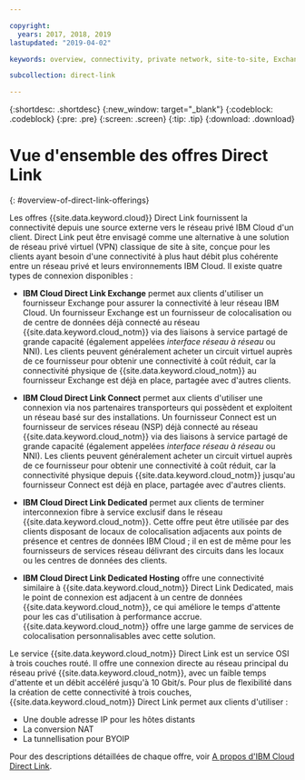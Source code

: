 ```yaml
---

copyright:
  years: 2017, 2018, 2019
lastupdated: "2019-04-02"

keywords: overview, connectivity, private network, site-to-site, Exchange, Connect, Dedicated, Hosting, OSI, Layer-3, partners, NNI, latency, backbone

subcollection: direct-link

---
```


{:shortdesc: .shortdesc}
{:new_window: target="_blank"}
{:codeblock: .codeblock}
{:pre: .pre}
{:screen: .screen}
{:tip: .tip}
{:download: .download}

# Vue d'ensemble des offres Direct Link
{: #overview-of-direct-link-offerings}

Les offres {{site.data.keyword.cloud}} Direct Link fournissent la connectivité depuis une source externe vers le réseau privé IBM Cloud d'un client. Direct Link peut être envisagé comme une alternative à une solution de réseau privé virtuel (VPN) classique de site à site, conçue pour les clients ayant besoin d'une connectivité à plus haut débit plus cohérente entre un réseau privé et leurs environnements IBM Cloud. Il existe quatre types de connexion disponibles :
 
 * **IBM Cloud Direct Link Exchange** permet aux clients d'utiliser un fournisseur Exchange pour assurer la connectivité à leur réseau IBM Cloud. Un fournisseur Exchange est un fournisseur de colocalisation ou de centre de données déjà connecté au réseau {{site.data.keyword.cloud_notm}} via des liaisons à service partagé de grande capacité (également appelées _interface réseau à réseau_ ou NNI). Les clients peuvent généralement acheter un circuit virtuel auprès de ce fournisseur pour obtenir une connectivité à coût réduit, car la connectivité physique de {{site.data.keyword.cloud_notm}} au fournisseur Exchange est déjà en place, partagée avec d'autres clients.
 
 * **IBM Cloud Direct Link Connect** permet aux clients d'utiliser une connexion via nos partenaires transporteurs qui possèdent et exploitent un réseau basé sur des installations. Un fournisseur Connect est un fournisseur de services réseau (NSP) déjà connecté au réseau {{site.data.keyword.cloud_notm}} via des liaisons à service partagé de grande capacité (également appelées _interface réseau à réseau_ ou NNI). Les clients peuvent généralement acheter un circuit virtuel auprès de ce fournisseur pour obtenir une connectivité à coût réduit, car la connectivité physique depuis {{site.data.keyword.cloud_notm}} jusqu'au fournisseur Connect est déjà en place, partagée avec d'autres clients.
 
 * **IBM Cloud Direct Link Dedicated** permet aux clients de terminer interconnexion fibre à service exclusif dans le réseau {{site.data.keyword.cloud_notm}}. Cette offre peut être utilisée par des clients disposant de locaux de colocalisation adjacents aux points de présence et centres de données IBM Cloud ; il en est de même pour les fournisseurs de services réseau délivrant des circuits dans les locaux ou les centres de données des clients.
 
 * **IBM Cloud Direct Link Dedicated Hosting** offre une connectivité similaire à {{site.data.keyword.cloud_notm}} Direct Link Dedicated, mais le point de connexion est adjacent à un centre de données {{site.data.keyword.cloud_notm}}, ce qui améliore le temps d'attente pour les cas d'utilisation à performance accrue. {{site.data.keyword.cloud_notm}} offre une large gamme de services de colocalisation personnalisables avec cette solution.
  
Le service {{site.data.keyword.cloud_notm}} Direct Link est un service OSI à trois couches routé. Il offre une connexion directe au réseau principal du réseau privé {{site.data.keyword.cloud_notm}}, avec un faible temps d'attente et un débit accéléré jusqu'à 10 Gbit/s.
Pour plus de flexibilité dans la création de cette connectivité à trois couches, {{site.data.keyword.cloud_notm}} Direct Link permet aux clients d'utiliser :
 * Une double adresse IP pour les hôtes distants
 * La conversion NAT
 * La tunnellisation pour BYOIP
 
 Pour des descriptions détaillées de chaque offre, voir [A propos d'IBM Cloud Direct Link](/docs/infrastructure/direct-link?topic=direct-link-about-ibm-cloud-direct-link).
